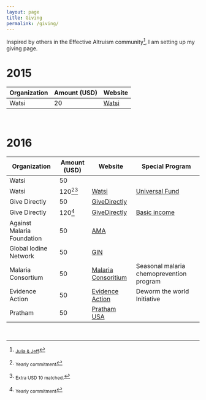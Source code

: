 ```yaml
---
layout: page
title: Giving
permalink: /giving/
---
```


Inspired by others in the Effective Altruism community[^1], I am setting up my giving page.

# 2015

| Organization   | Amount (USD)  | Website   |
| -------------  | ------------- |-----------|
| Watsi          | 20   		 | [Watsi](http://watsi.org) |

<br/>

# 2016 

| Organization   | Amount (USD)  | Website  	    | Special Program  |
| -------------  | ------------- |---------------   | ---------------- |
| Watsi          | 50  		     |                  |                  |
| Watsi          | 120[^2][^3]		 | [Watsi](http://watsi.org)        | [Universal Fund](https://watsi.org/universal-fund)   |
| Give Directly  | 50  			 | [GiveDirectly](http://givedirectly.org) |                  |  
| Give Directly  | 120[^2]  	 | [GiveDirectly](http://givedirectly.org) | [Basic income](https://www.givedirectly.org/basic-income) |   
| Against Malaria Foundation          | 50  		     |  [AMA](https://www.againstmalaria.com/)                |                  |
| Global Iodine Network         | 50  		     |  [GIN](http://www.ign.org/) |                  |
|Malaria Consortium | 50 | [Malaria Consoritium](http://www.malariaconsortium.org/) | Seasonal malaria chemoprevention program  |
|Evidence Action  | 50 | [Evidence Action](https://www.evidenceaction.org/dewormtheworld) | Deworm the world Initiative  |
|Pratham  | 50 | [Pratham USA](http://prathamusa.org/) |  |


<br/>

[^1]: <sub>[Julia & Jeff](http://www.jefftk.com/donations)</sub>
[^2]: <sub>Yearly commitment</sub>
[^3]: <sub>Extra USD 10 matched.</sub>


